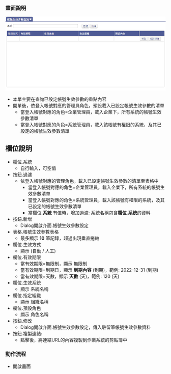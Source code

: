 ### <div id="view">畫面說明</div>

![表單畫面]

* 本單主要在查詢已設定帳號生效參數的重點內容
* 開單後，依登入帳號對應的管理員角色，預設載入已設定帳號生效參數的清單
    * 當登入帳號對應的角色=企業管理員，載入企業下，所有系統的帳號生效參數清單
    * 當登入帳號對應的角色=系統管理員，載入該帳號有權限的系統，及其已設定的帳號生效參數清單

## <div id="object-desc">欄位說明</div>

* 欄位.系統
    * 自行輸入，可空值
* 按鈕.過濾
    * 依登入帳號對應的管理角色，載入已設定帳號生效參數的清單至表格中
        * 當登入帳號對應的角色=企業管理員，載入企業下，所有系統的帳號生效參數清單
        * 當登入帳號對應的角色=系統管理員，載入該帳號有權限的系統，及其已設定的帳號生效參數清單
        * 當欄位.**系統** 有值時，增加過濾: 系統名稱包含**欄位.系統**的資料
* 按鈕.新增
    * Dialog開啟介面.帳號生效參數設定
* 表格.帳號生效參數表格
    * 最多顯示 **10** 筆記錄，超過出現垂直捲軸
* 欄位.生效方式
    * 顯示 (自動 / 人工)
* 欄位.有效期限
    * 當有效期限=無限制，顯示 無限制
    * 當有效期限=到期日，顯示 **到期內容** (到期)，範例: 2022-12-31 (到期)
    * 當有效期限=天數，顯示 **天數** (天)，範例: 120 (天)
* 欄位.生效系統
    * 顯示 系統名稱
* 欄位.指定組織
    * 顯示 組織名稱
* 欄位.預設角色 
    * 顯示 角色名稱
* 按鈕.修改
    * Dialog開啟介面.帳號生效參數設定，傳入駐留筆帳號生效參數資料    
* 按鈕.複製連結: 
    * 點擊後，將連結URL的內容複製到作業系統的剪貼簿中


### <div id="action">動作流程</div>
* 開啟畫面


[表單畫面]:attachment/account_effect_param_query.png "表單畫面"
